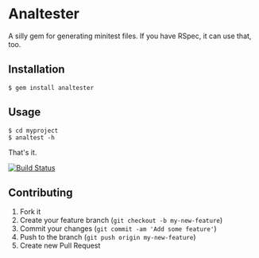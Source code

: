 # Analtester

A silly gem for generating minitest files. If you have RSpec, it can use that,
too.

## Installation

    $ gem install analtester

## Usage

    $ cd myproject
    $ analtest -h

That's it.

[![Build Status](https://travis-ci.org/bjjb/analtester.svg?branch=master)](https://travis-ci.org/bjjb/analtester)

## Contributing

1. Fork it
2. Create your feature branch (`git checkout -b my-new-feature`)
3. Commit your changes (`git commit -am 'Add some feature'`)
4. Push to the branch (`git push origin my-new-feature`)
5. Create new Pull Request
